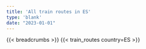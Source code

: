 ```yaml
---
title: 'All train routes in ES'
type: 'blank'
date: "2023-01-01"
---
```


{{< breadcrumbs >}}
{{< train_routes country=ES >}}
